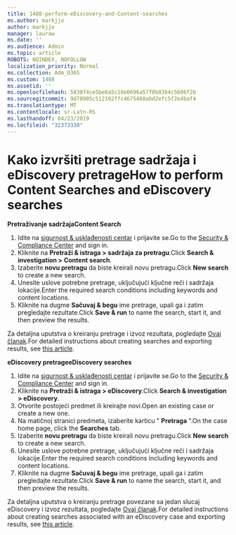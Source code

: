 ```yaml
---
title: 1488-perform-eDiscovery-and-Content-searches
ms.author: markjjo
author: markjjo
manager: lauraw
ms.date: ''
ms.audience: Admin
ms.topic: article
ROBOTS: NOINDEX, NOFOLLOW
localization_priority: Normal
ms.collection: Adm_O365
ms.custom: 1488
ms.assetid: ''
ms.openlocfilehash: 5830f4ce5be6a5c10e0696a57f0b83b4c5606f2b
ms.sourcegitcommit: 9d78905c512192ffc4675468abd2efc5f2e4baf4
ms.translationtype: MT
ms.contentlocale: sr-Latn-RS
ms.lasthandoff: 04/23/2019
ms.locfileid: "32373330"
---
```

# <a name="how-to-perform-content-searches-and-ediscovery-searches"></a><span data-ttu-id="4caa9-102">Kako izvršiti pretrage sadržaja i eDiscovery pretrage</span><span class="sxs-lookup"><span data-stu-id="4caa9-102">How to perform Content Searches and eDiscovery searches</span></span>

<span data-ttu-id="4caa9-103">**Pretraživanje sadržaja**</span><span class="sxs-lookup"><span data-stu-id="4caa9-103">**Content Search**</span></span>

1. <span data-ttu-id="4caa9-104">Idite na [sigurnost & usklađenosti centar](https://protection.office.com) i prijavite se.</span><span class="sxs-lookup"><span data-stu-id="4caa9-104">Go to the [Security & Compliance Center](https://protection.office.com) and sign in.</span></span>
2. <span data-ttu-id="4caa9-105">Kliknite na **Pretraži & istraga > sadržaja za pretragu**.</span><span class="sxs-lookup"><span data-stu-id="4caa9-105">Click **Search & investigation > Content search**.</span></span>
3. <span data-ttu-id="4caa9-106">Izaberite **novu pretragu** da biste kreirali novu pretragu.</span><span class="sxs-lookup"><span data-stu-id="4caa9-106">Click **New search** to create a new search.</span></span>
4. <span data-ttu-id="4caa9-107">Unesite uslove potrebne pretrage, uključujući ključne reči i sadržaja lokacije.</span><span class="sxs-lookup"><span data-stu-id="4caa9-107">Enter the required search conditions including keywords and content locations.</span></span>  
5. <span data-ttu-id="4caa9-108">Kliknite na dugme **Sačuvaj & begu** ime pretrage, upali ga i zatim pregledajte rezultate.</span><span class="sxs-lookup"><span data-stu-id="4caa9-108">Click **Save & run** to name the search, start it, and then preview the results.</span></span> 
 
<span data-ttu-id="4caa9-109">Za detaljna uputstva o kreiranju pretrage i izvoz rezultata, pogledajte [Ovaj članak](https://docs.microsoft.com/office365/securitycompliance/content-search).</span><span class="sxs-lookup"><span data-stu-id="4caa9-109">For detailed instructions about creating searches and exporting results, see [this article](https://docs.microsoft.com/office365/securitycompliance/content-search).</span></span>

<span data-ttu-id="4caa9-110">**eDiscovery pretrage**</span><span class="sxs-lookup"><span data-stu-id="4caa9-110">**eDiscovery searches**</span></span>

1. <span data-ttu-id="4caa9-111">Idite na [sigurnost & usklađenosti centar](https://protection.office.com) i prijavite se.</span><span class="sxs-lookup"><span data-stu-id="4caa9-111">Go to the [Security & Compliance Center](https://protection.office.com) and sign in.</span></span>
2. <span data-ttu-id="4caa9-112">Kliknite na **Pretraži & istraga > eDiscovery**.</span><span class="sxs-lookup"><span data-stu-id="4caa9-112">Click **Search & investigation > eDiscovery**.</span></span>
3. <span data-ttu-id="4caa9-113">Otvorite postojeći predmet ili kreirajte novi.</span><span class="sxs-lookup"><span data-stu-id="4caa9-113">Open an existing case or create a new one.</span></span>
4. <span data-ttu-id="4caa9-114">Na matičnoj stranici predmeta, izaberite karticu " **Pretraga** ".</span><span class="sxs-lookup"><span data-stu-id="4caa9-114">On the case home page, click the **Searches** tab.</span></span>  
5. <span data-ttu-id="4caa9-115">Izaberite **novu pretragu** da biste kreirali novu pretragu.</span><span class="sxs-lookup"><span data-stu-id="4caa9-115">Click **New search** to create a new search.</span></span>
6. <span data-ttu-id="4caa9-116">Unesite uslove potrebne pretrage, uključujući ključne reči i sadržaja lokacije.</span><span class="sxs-lookup"><span data-stu-id="4caa9-116">Enter the required search conditions including keywords and content locations.</span></span>  
7. <span data-ttu-id="4caa9-117">Kliknite na dugme **Sačuvaj & begu** ime pretrage, upali ga i zatim pregledajte rezultate.</span><span class="sxs-lookup"><span data-stu-id="4caa9-117">Click **Save & run** to name the search, start it, and then preview the results.</span></span>

<span data-ttu-id="4caa9-118">Za detaljna uputstva o kreiranju pretrage povezane sa jedan slucaj eDiscovery i izvoz rezultata, pogledajte [Ovaj članak](https://docs.microsoft.com/office365/securitycompliance/ediscovery-cases).</span><span class="sxs-lookup"><span data-stu-id="4caa9-118">For detailed instructions about creating searches associated with an eDiscovery case and exporting results, see [this article](https://docs.microsoft.com/office365/securitycompliance/ediscovery-cases).</span></span>